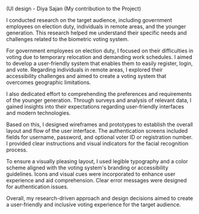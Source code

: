 (UI design - Diya Sajan (My contribution to the Project)

I conducted research on the target audience, including government employees on election duty, individuals in remote areas, and the younger generation. 
This research helped me understand their specific needs and challenges related to the biometric voting system. 

For government employees on election duty, I focused on their difficulties in voting due to temporary relocation and demanding work schedules. 
I aimed to develop a user-friendly system that enables them to easily register, login, and vote. 
Regarding individuals in remote areas, I explored their accessibility challenges and aimed to create a voting system that overcomes geographic limitations. 

I also dedicated effort to comprehending the preferences and requirements of the younger generation. 
Through surveys and analysis of relevant data, I gained insights into their expectations regarding user-friendly interfaces and modern technologies.

Based on this, I designed wireframes and prototypes to establish the overall layout and flow of the user interface. 
The authentication screens included fields for username, password, and optional voter ID or registration number. 
I provided clear instructions and visual indicators for the facial recognition process. 

To ensure a visually pleasing layout, I used legible typography and a color scheme aligned with the voting system's branding or accessibility guidelines. 
Icons and visual cues were incorporated to enhance user experience and aid comprehension. Clear error messages were designed for authentication issues.

Overall, my research-driven approach and design decisions aimed to create a user-friendly and inclusive voting experience for the target audience.

